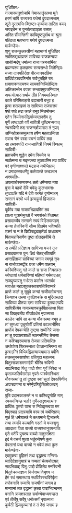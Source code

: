 युधिष्ठिरः-  
नात्मानमनुशोचामि नेमान्भ्रातॄंस्तथा मुने  
हरणं चापि राज्यस्य यथेमां द्रुपदात्मजाम्  
द्यूते दुरात्मभिः क्लिष्टाः कृष्णया तारिता वयम्  
जयद्रथेन च पुनर्बलादपहृता बलात्  
अस्ति सीमन्तिनी काचिद्दृष्टपूर्वाथ वा श्रुता  
पतिव्रता महाभागा यथेयं द्रुपदात्मजा  
मार्कण्डेयः-  
शृणु राजन्कुलस्त्रीणां महाभाग्यं युधिष्ठिर  
सर्वमेतद्यथाप्राप्तं सावित्र्या राजकन्यया  
आसीन्मद्रेषु धर्मात्मा राजा परमधार्मिकः  
ब्रह्मण्यश्च कृतज्ञश्च सत्यसन्धो जितेन्द्रियः  
यज्वा दानपतिर्दक्षः पौरजानपदप्रियः  
पार्थिवोऽश्वपतिर्नाम सर्वभूतहिते रतः  
क्षमावाननपत्यश्च सत्यवाग्विजितेन्द्रियः  
अतिक्रान्तेन वयसा सन्तापमुपजग्मिवान्  
अपत्योत्पादनार्थाय तीव्रं नियममास्थितः  
काले परिमिताहारो ब्रह्मचारी बभूव ह  
हुत्वा शतसहस्रं स सावित्र्या राजसत्तम  
षष्ठे षष्ठे तदा काले बभूव मितभोजनः  
एतेन नियमेनासीद्वर्षाण्यष्टादशैव तु  
पूर्णे त्वष्टादशे वर्षे सावित्री तुष्टिमभ्यगात्  
स्वरूपिणी तदा राजन्दर्शयामास तं नृपम्  
अग्निहोत्रात्समुत्थाय हर्षेण महताऽन्विता  
उवाच चैनं वरदा वचनं पार्थिवं तदा  
सा तमश्वपतिं राजन्सावित्री नियमे स्थितम्  
सावित्री-  
ब्रह्मचर्येण शुद्धेन दमेन नियमेन च  
सर्वात्मना च मद्भक्त्या तुष्टाऽस्मि तव पार्थिव  
वरं वृणीष्वाश्वपते मद्रराज यथेप्सितम्  
न प्रमादस्स्वधर्मेषु कर्तव्यस्ते कथञ्चन  
अश्वपतिः-  
अपत्यार्थस्समारम्भः ततो धर्मेप्सया मया  
पुत्रा मे बहवो देवि भवेयुः कुलभावनाः  
तुष्टाऽसि यदि मे देवि वरमेतं वृणोम्यहम्  
सन्तानं परमो धर्म इत्याहुर्मां द्विजातयः  
सावित्री-  
पूर्वमेव मया राजन्नभिप्रायमिमं तव  
ज्ञात्वा पुत्रार्थमुक्तो वै भगवांस्ते पितामहः  
प्रसादाच्चैव तस्मात्ते स्वयं विहितवत्यहम्  
कन्या तेजस्विनी सौम्य क्षिप्रमेव भविष्यति  
उत्तरं च न ते किञ्चिद्व्याहर्तव्यं कथञ्चन  
पितामहनिसर्गेण तुष्टा ह्येतद्ब्रवीमि ते  
मार्कण्डेयः-  
स तथेति प्रतिज्ञाय सावित्र्या वचनं नृपः  
प्रसादयामास पुनः क्षिप्रं चैतद्भविष्यति  
अन्तर्हितायां सावित्र्यां जगाम स्वगृहं नृपः  
स राजोपवसद्वीरः प्रजा धर्मेण पालयन्  
कस्मिंश्चित्तु गते काले स राजा नियतव्रतः  
ज्येष्ठायां धर्मचारिण्यां महिष्यां गर्भमादधत्  
राजपुत्र्यास्तु गर्भस्स कालेन भरतर्षभ  
व्यवर्धत महाञ्शुक्लस्तारापतिरिवाम्बरे  
प्राप्ते काले तु सुषुवे कन्यां राजीवलोचनाम्  
क्रियाश्च तस्या नृपतिश्चक्रे स मुदितस्तदा  
सावित्र्या प्रीतया दत्ता सावित्र्या हुतयाऽप्यपि  
सावित्रीत्येव नामास्याश्चक्रुर्विप्रास्तथा पिता  
सा विग्रहवतीव श्रीर्व्यवर्धत नृपात्मजा  
कालेन चापि सा कन्या यौवनस्था बभूव ह  
तां सुमध्यां पृथुश्रोणीं प्रतिमां काञ्चनीमिव  
प्राप्तेयं देवकन्येति दृष्ट्वा सम्मेनिरे जनाः  
तां तु पद्मपलाशाक्षीं ज्वलन्तीमिव तेजसा  
न कश्चिद्वरयामास तेजसा प्रतिवारितः  
अथोपोष्य शिरस्स्नाता दैवतान्यभिगम्य सा  
हुत्वाऽग्निं विधिवद्विप्रान्वाचयामास पर्वणि  
ततस्सुमनसश्शेषाः प्रतिगृह्य महात्मनः  
पितुस्सकाशमगमद्देवी श्रीरिव रूपिणी  
साऽभिवाद्य पितुः पादौ शेषाः पूर्वं निवेद्य च  
कृताञ्जलिर्वरारोहा नृपतेः पार्श्वमास्थिता  
यौवनस्थां तु तां दृष्ट्वा स्वां सुतां देवरूपिणीम्  
अयाच्यमानां च नरैर्नृपतिर्दुःखितोऽभवत्  
राजा-  
पुत्रि प्रदानकालस्ते न च कश्चिद्वृणोति माम्  
स्वयमन्विच्छ भर्तारं गुणैस्सदृशमात्मनः  
प्रार्थितः पुरुषो यश्च स निवेद्यस्त्वया मम  
विमृश्याहं प्रदास्यामि वरय त्वं यथेप्सितम्  
श्रुतं हि धर्मशास्त्रे मे कथ्यमाने द्विजात्तमैः  
तथा त्वमपि कल्याणि गदतो मे वचश्शृणु  
अप्रदाता पिता वाच्यो वाच्यश्चानुपयन्पतिः  
मृते भर्तरि पुत्रश्च वाच्यो मातुररक्षिता  
इदं मे वचनं श्रुत्वा भर्तुरन्वेषणे कुरुः  
देवतानां यथा वाच्यो न भवेयं तथा कुरु  
मार्कण्डेयः-  
एवमुक्त्वा दुहितरं तथा वृद्धांश्च मन्त्रिणः  
व्यादिदेशानुयात्रं च गम्यतां चेत्यचोदयत्  
साऽभिवाद्य पितुः पादौ व्रीडितेव मनस्विनी  
पितुर्वचनमाज्ञाय निर्जगाम विमृश्य च  
हैमं रथं समास्थाय स्थविरैस्स्थविरैर्वृता  
तपोवनानि रम्याणि राजर्षीणां जगाम ह  
मान्यानां तत्र वृद्धानां कृत्वा पादाभिवन्दनम्  
वनानि क्रमशस्तात सर्वाण्येवाभ्यगच्छत  
एवं तीर्थेषु सर्वेषु धनोत्सर्गं नृपात्मजा  
कुर्वती द्विजमुख्यानां तं तं देशं जगाम ह  
